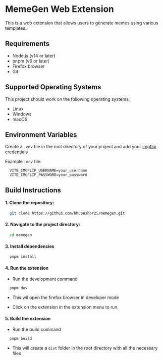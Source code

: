 # MemeGen Web Extension

This is a web extension that allows users to generate memes using various templates.

## Requirements

- Node.js (v14 or later)
- pnpm (v6 or later)
- Firefox browser
- Git

## Supported Operating Systems

This project should work on the following operating systems:

- Linux
- Windows
- macOS

## Environment Variables

Create a `.env` file in the root directory of your project and add your [imgflip](imgflip.com/) credentials

Example `.env` file:

```plaintext
  VITE_IMGFLIP_USERNAME=your_username
  VITE_IMGFLIP_PASSWORD=your_password
```

## Build Instructions

#### 1. Clone the repository:

```bash
  git clone https://github.com/bhupeshpr25/memegen.git
```

#### 2. Navigate to the project directory:

```bash
  cd memegen
```

#### 3. Install dependencies

```bash
  pnpm install
```

#### 4. Run the extension

- Run the development command

```bash
  pnpm dev
```

- This wil open the firefox browser in developer mode

- Click on the extension in the extension menu to run

#### 5. Build the extension

- Run the build command

```bash
  pnpm build
```

- This will create a `dist` folder in the root directory with all the necessary files
